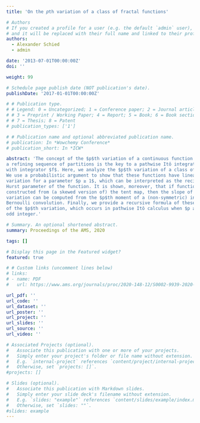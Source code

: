 ```yaml
---
title: 'On the 𝑝th variation of a class of fractal functions'

# Authors
# If you created a profile for a user (e.g. the default `admin` user), write the username (folder name) here
# and it will be replaced with their full name and linked to their profile.
authors:
  - Alexander Schied
  - admin

date: '2013-07-01T00:00:00Z'
doi: ''

weight: 99

# Schedule page publish date (NOT publication's date).
publishDate: '2017-01-01T00:00:00Z'

# # Publication type.
# # Legend: 0 = Uncategorized; 1 = Conference paper; 2 = Journal article;
# # 3 = Preprint / Working Paper; 4 = Report; 5 = Book; 6 = Book section;
# # 7 = Thesis; 8 = Patent
# publication_types: ['1']

# # Publication name and optional abbreviated publication name.
# publication: In *Wowchemy Conference*
# publication_short: In *ICW*

abstract: 'The concept of the $p$th variation of a continuous function $f$ along
a refining sequence of partitions is the key to a pathwise Itô integration theory
with integrator $f$. Here, we analyze the $p$th variation of a class of fractal functions, containing both the Takagi–van der Waerden and Weierstraß functions.
We use a probabilistic argument to show that these functions have linear pth
variation for a parameter $p ≥ 1$, which can be interpreted as the reciprocal
Hurst parameter of the function. It is shown, moreover, that if functions are
constructed from (a skewed version of) the tent map, then the slope of the $p$th
variation can be computed from the $p$th moment of a (non-symmetric) infinite
Bernoulli convolution. Finally, we provide a recursive formula of these moments and use it to discuss the existence and non-existence of a signed version
of the $p$th variation, which occurs in pathwise Itô calculus when $p ≥ 3$ is an
odd integer.'

# Summary. An optional shortened abstract.
summary: Proceedings of the AMS, 2020

tags: []

# Display this page in the Featured widget?
featured: true

# # Custom links (uncomment lines below)
# links:
# - name: PDF
#   url: https://www.ams.org/journals/proc/2020-148-12/S0002-9939-2020-15171-4/S0002-9939-2020-15171-4.pdf

url_pdf: ''
url_code: ''
url_dataset: ''
url_poster: ''
url_project: ''
url_slides: ''
url_source: ''
url_video: ''

# Associated Projects (optional).
#   Associate this publication with one or more of your projects.
#   Simply enter your project's folder or file name without extension.
#   E.g. `internal-project` references `content/project/internal-project/index.md`.
#   Otherwise, set `projects: []`.
#projects: []

# Slides (optional).
#   Associate this publication with Markdown slides.
#   Simply enter your slide deck's filename without extension.
#   E.g. `slides: "example"` references `content/slides/example/index.md`.
#   Otherwise, set `slides: ""`.
#slides: example
---
```

